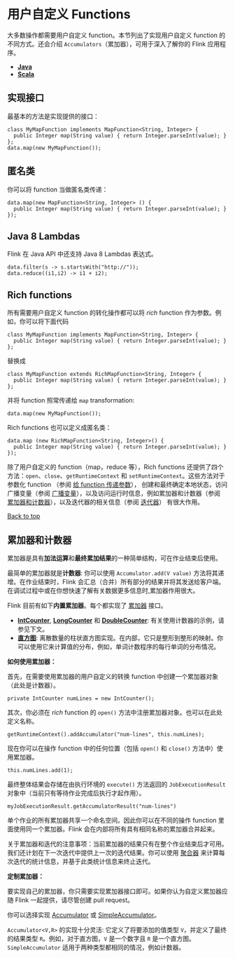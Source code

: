 # 用户自定义 Functions

大多数操作都需要用户自定义 function。本节列出了实现用户自定义 function 的不同方式。还会介绍 `Accumulators`（累加器），可用于深入了解你的 Flink 应用程序。

- [**Java**](https://ci.apache.org/projects/flink/flink-docs-release-1.12/zh/dev/user_defined_functions.html#tab_Java_0)
- [**Scala**](https://ci.apache.org/projects/flink/flink-docs-release-1.12/zh/dev/user_defined_functions.html#tab_Scala_0)



## 实现接口

最基本的方法是实现提供的接口：

```
class MyMapFunction implements MapFunction<String, Integer> {
  public Integer map(String value) { return Integer.parseInt(value); }
};
data.map(new MyMapFunction());
```



## 匿名类

你可以将 function 当做匿名类传递：

```
data.map(new MapFunction<String, Integer> () {
  public Integer map(String value) { return Integer.parseInt(value); }
});
```



## Java 8 Lambdas

Flink 在 Java API 中还支持 Java 8 Lambdas 表达式。

```
data.filter(s -> s.startsWith("http://"));
data.reduce((i1,i2) -> i1 + i2);
```



## Rich functions

所有需要用户自定义 function 的转化操作都可以将 *rich* function 作为参数。例如，你可以将下面代码

```
class MyMapFunction implements MapFunction<String, Integer> {
  public Integer map(String value) { return Integer.parseInt(value); }
};
```

替换成

```
class MyMapFunction extends RichMapFunction<String, Integer> {
  public Integer map(String value) { return Integer.parseInt(value); }
};
```

并将 function 照常传递给 `map` transformation:

```
data.map(new MyMapFunction());
```

Rich functions 也可以定义成匿名类：

```
data.map (new RichMapFunction<String, Integer>() {
  public Integer map(String value) { return Integer.parseInt(value); }
});
```

除了用户自定义的 function（map，reduce 等），Rich functions 还提供了四个方法：`open`、`close`、`getRuntimeContext` 和 `setRuntimeContext`。这些方法对于参数化 function （参阅 [给 function 传递参数](https://ci.apache.org/projects/flink/flink-docs-release-1.12/zh/dev/batch/#passing-parameters-to-functions)）， 创建和最终确定本地状态，访问广播变量（参阅 [广播变量](https://ci.apache.org/projects/flink/flink-docs-release-1.12/zh/dev/batch/#broadcast-variables)），以及访问运行时信息，例如累加器和计数器（参阅 [累加器和计数器](https://ci.apache.org/projects/flink/flink-docs-release-1.12/zh/dev/user_defined_functions.html#accumulators--counters)），以及迭代器的相关信息（参阅 [迭代器](https://ci.apache.org/projects/flink/flink-docs-release-1.12/zh/dev/batch/iterations.html)） 有很大作用。

[ Back to top](https://ci.apache.org/projects/flink/flink-docs-release-1.12/zh/dev/user_defined_functions.html#top)



## 累加器和计数器

累加器是具有**加法运算**和**最终累加结果**的一种简单结构，可在作业结束后使用。

最简单的累加器就是**计数器**: 你可以使用 `Accumulator.add(V value)` 方法将其递增。在作业结束时，Flink 会汇总（合并）所有部分的结果并将其发送给客户端。 在调试过程中或在你想快速了解有关数据更多信息时,累加器作用很大。

Flink 目前有如下**内置累加器**。每个都实现了 [累加器](https://github.com/apache/flink/blob/master//flink-core/src/main/java/org/apache/flink/api/common/accumulators/Accumulator.java) 接口。

- [**IntCounter**](https://github.com/apache/flink/blob/master//flink-core/src/main/java/org/apache/flink/api/common/accumulators/IntCounter.java), [**LongCounter**](https://github.com/apache/flink/blob/master//flink-core/src/main/java/org/apache/flink/api/common/accumulators/LongCounter.java) 和 [**DoubleCounter**](https://github.com/apache/flink/blob/master//flink-core/src/main/java/org/apache/flink/api/common/accumulators/DoubleCounter.java): 有关使用计数器的示例，请参见下文。
- [**直方图**](https://github.com/apache/flink/blob/master//flink-core/src/main/java/org/apache/flink/api/common/accumulators/Histogram.java): 离散数量的柱状直方图实现。在内部，它只是整形到整形的映射。你可以使用它来计算值的分布，例如，单词计数程序的每行单词的分布情况。

**如何使用累加器：**

首先，在需要使用累加器的用户自定义的转换 function 中创建一个累加器对象（此处是计数器）。

```
private IntCounter numLines = new IntCounter();
```

其次，你必须在 *rich* function 的 `open()` 方法中注册累加器对象。也可以在此处定义名称。

```
getRuntimeContext().addAccumulator("num-lines", this.numLines);
```

现在你可以在操作 function 中的任何位置（包括 `open()` 和 `close()` 方法中）使用累加器。

```
this.numLines.add(1);
```

最终整体结果会存储在由执行环境的 `execute()` 方法返回的 `JobExecutionResult` 对象中（当前只有等待作业完成后执行才起作用）。

```
myJobExecutionResult.getAccumulatorResult("num-lines")
```

单个作业的所有累加器共享一个命名空间。因此你可以在不同的操作 function 里面使用同一个累加器。Flink 会在内部将所有具有相同名称的累加器合并起来。

关于累加器和迭代的注意事项：当前累加器的结果只有在整个作业结束后才可用。我们还计划在下一次迭代中提供上一次的迭代结果。你可以使用 [聚合器](https://github.com/apache/flink/blob/master//flink-java/src/main/java/org/apache/flink/api/java/operators/IterativeDataSet.java#L98) 来计算每次迭代的统计信息，并基于此类统计信息来终止迭代。

**定制累加器：**

要实现自己的累加器，你只需要实现累加器接口即可。如果你认为自定义累加器应随 Flink 一起提供，请尽管创建 pull request。

你可以选择实现 [Accumulator](https://github.com/apache/flink/blob/master//flink-core/src/main/java/org/apache/flink/api/common/accumulators/Accumulator.java) 或 [SimpleAccumulator](https://github.com/apache/flink/blob/master//flink-core/src/main/java/org/apache/flink/api/common/accumulators/SimpleAccumulator.java)。

`Accumulator<V,R>` 的实现十分灵活: 它定义了将要添加的值类型 `V`，并定义了最终的结果类型 `R`。例如，对于直方图，`V` 是一个数字且 `R` 是一个直方图。 `SimpleAccumulator` 适用于两种类型都相同的情况，例如计数器。